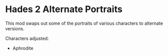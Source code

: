 # Hades 2 Alternate Portraits

This mod swaps out some of the portraits of various characters to alternate versions.

Characters adjusted:

- Aphrodite
